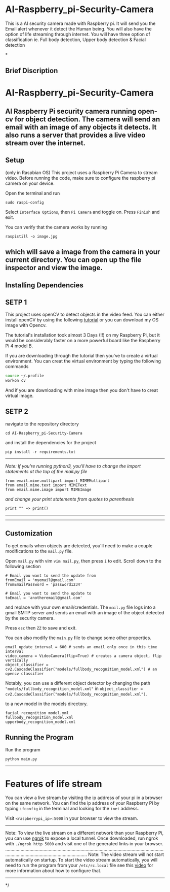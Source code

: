 # AI-Raspberry_pi-Security-Camera
This is a AI security camera made with Raspberry pi. It will send you the Email alert whenever it detect the Human being. You will also have the option of life streaming through internet. You will have three option of classification ie. Full body detection, Upper body detection &amp; Facial detection 

\*
## Brief Discription
# AI-Raspberry_pi-Security-Camera
AI Raspberry Pi security camera running open-cv for object detection. The camera will send an email with an image of any objects it detects. It also runs a server that provides a live video stream over the internet.
-------------------------------------------------------------------------------------------------------------------------------------------------------------------------------------------------------------------------

## Setup

(only in Raspbian OS)
This project uses a Raspberry Pi Camera to stream video. Before running the code, make sure to configure the raspberry pi camera on your device.

Open the terminal and run

```
sudo raspi-config
```

Select `Interface Options`, then `Pi Camera` and toggle on. Press `Finish` and exit.

You can verify that the camera works by running

```
raspistill -o image.jpg
```
which will save a image from the camera in your current directory. You can open up the file inspector and view the image.
--------------------------------------------------------------------------------------------------------------------------------------------------------------------------------------------------------------------------------------------------------------------------------

## Installing Dependencies
SETP 1
------

This project uses openCV to detect objects in the video feed. You can either install openCV by using the following [tutorial](http://www.pyimagesearch.com/2016/04/18/install-guide-raspberry-pi-3-raspbian-jessie-opencv-3/) or you can download my OS image with Opencv. 

The tutorial's installation took almost 3 Days (!!) on my Raspberry Pi, but it would be considerably faster on a more powerful board like the Raspberry Pi 4 model B.

If you are downloading through the tutorial then you've to create a virtual environment. You can creat the virtual environment by typing the following commands

```bash
source ~/.profile
workon cv
```

And if you are downloading with mine image then you don't have to creat virtual image.

SETP 2
------
navigate to the repository directory

```
cd AI-Raspberry_pi-Security-Camera
```

and install the dependencies for the project

```
pip install -r requirements.txt
```
*************************************************************************************************************************************************
*Note: If you're running python3, you'll have to change the import statements at the top of the mail.py file*

```
from email.mime.multipart import MIMEMultipart
from email.mime.text import MIMEText
from email.mime.image import MIMEImage
```
*and change your print statements from quotes to parenthesis*

```
print "" => print()
```
*********************************************************************************************************************************************************************************************

--------------------------------------------------------------------------------------------------------------------------------------------------------------------------------------------- 

## Customization

To get emails when objects are detected, you'll need to make a couple modifications to the `mail.py` file.

Open `mail.py` with vim `vim mail.py`, then press `i` to edit. Scroll down to the following section

```
# Email you want to send the update from 
fromEmail = 'myemail@gmail.com'
fromEmailPassword = 'password1234'

# Email you want to send the update to
toEmail = 'anotheremail@gmail.com'
```
and replace with your own email/credentials. The `mail.py` file logs into a gmail SMTP server and sends an email with an image of the object detected by the security camera. 

Press `esc` then `ZZ` to save and exit.

You can also modify the `main.py` file to change some other properties.

```
email_update_interval = 600 # sends an email only once in this time interval
video_camera = VideoCamera(flip=True) # creates a camera object, flip vertically
object_classifier = cv2.CascadeClassifier("models/fullbody_recognition_model.xml") # an opencv classifier
```
Notably, you can use a different object detector by changing the path `"models/fullbody_recognition_model.xml"` in `object_classifier = cv2.CascadeClassifier("models/fullbody_recognition_model.xml")`.

to a new model in the models directory.

```
facial_recognition_model.xml
fullbody_recognition_model.xml
upperbody_recognition_model.xml
```

## Running the Program

Run the program

```
python main.py
```

--------------------------------------------------------------------------------------------------------------------------------------------------------------------------------------------

# Features of life stream

You can view a live stream by visiting the ip address of your pi in a browser on the same network. You can find the ip address of your Raspberry Pi by typing `ifconfig` in the terminal and looking for the `inet` address. 

Visit `<raspberrypi_ip>:5000` in your browser to view the stream.

*********************************************************************************************************************************************************************************************
Note: To view the live stream on a different network than your Raspberry Pi, you can use [ngrok](https://ngrok.com/) to expose a local tunnel. Once downloaded, run ngrok with `./ngrok http 5000` and visit one of the generated links in your browser.
............................................................................................................................................................................................
Note: The video stream will not start automatically on startup. To start the video stream automatically, you will need to run the program  from your `/etc/rc.local` file see this [video](https://youtu.be/51dg2MsYHns?t=7m4s) for more information about how to configure that.
**********************************************************************************************************************************************************************************************

*/
